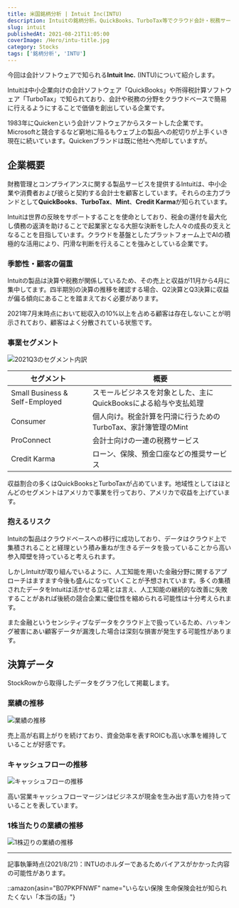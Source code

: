 ```yaml
---
title: 米国銘柄分析 | Intuit Inc(INTU)
description: Intuitの銘柄分析。QuickBooks、TurboTax等でクラウド会計・税務サービスを提供。1983年創業、中小企業・個人向けに特化、高いROICとキャッシュフローマージンで堅実成長。AI活用と参入障壁で競争優位性を構築する金融ソフトウェア企業の投資分析。
slug: intuit
publishedAt: 2021-08-21T11:05:00
coverImage: /Hero/intu-title.jpg
category: Stocks
tags: ['銘柄分析', 'INTU']
---
```


今回は会計ソフトウェアで知られる**Intuit Inc.** (INTU)について紹介します。

Intuitは中小企業向けの会計ソフトウェア「QuickBooks」や所得税計算ソフトウェア「TurboTax」で知られており、会計や税務の分野をクラウドベースで簡易に行えるようにすることで価値を創出している企業です。

1983年にQuickenという会計ソフトウェアからスタートした企業です。Microsoftと競合するなど窮地に陥るもウェブ上の製品への舵切りが上手くいき現在に続いています。Quickenブランドは既に他社へ売却していますが。

## 企業概要

財務管理とコンプライアンスに関する製品サービスを提供するIntuitは、中小企業や消費者および彼らと契約する会計士を顧客としています。それらの主力ブランドとして**QuickBooks**、**TurboTax**、**Mint**、**Credit Karma**が知られています。

Intuitは世界の反映をサポートすることを使命としており、税金の還付を最大化し債務の返済を助けることで起業家となる大胆な決断をした人々の成長の支えとなることを目指しています。クラウドを基盤としたプラットフォーム上でAIの積極的な活用により、円滑な判断を行えることを強みとしている企業です。

### 季節性・顧客の偏重

Intuitの製品は決算や税務が関係しているため、その売上と収益が11月から4月に集中してます。四半期別の決算の推移を確認する場合、Q2決算とQ3決算に収益が偏る傾向にあることを踏まえておく必要があります。

2021年7月末時点において総収入の10%以上を占める顧客は存在しないことが明示されており、顧客はよく分散されている状態です。

### 事業セグメント

![2021Q3のセグメント内訳](/Stocks/intu-20210430_g2.jpg)

| セグメント                     | 概要                                                             |
| ------------------------------ | ---------------------------------------------------------------- |
| Small Business & Self-Employed | スモールビジネスを対象とした、主にQuickBooksによる給与や支払処理 |
| Consumer                       | 個人向け。税金計算を円滑に行うためのTurboTax、家計簿管理のMint   |
| ProConnect                     | 会計士向けの一連の税務サービス                                   |
| Credit Karma                   | ローン、保険、預金口座などの推奨サービス                         |

収益割合の多くはQuickBooksとTurboTaxが占めています。地域性としてはほとんどのセグメントはアメリカで事業を行っており、アメリカで収益を上げています。

### 抱えるリスク

Intuitの製品はクラウドベースへの移行に成功しており、データはクラウド上で集積されることと経理という積み重ねが生きるデータを扱っていることから高い参入障壁を持っていると考えられます。

しかしIntuitが取り組んでいるように、人工知能を用いた金融分野に関するアプローチはますます今後も盛んになっていくことが予想されています。多くの集積されたデータをIntuitは活かせる立場とは言え、人工知能の継続的な改善に失敗することがあれば後続の競合企業に優位性を縮められる可能性は十分考えられます。

また金融というセンシティブなデータをクラウド上で扱っているため、ハッキング被害にあい顧客データが漏洩した場合は深刻な損害が発生する可能性があります。

## 決算データ

StockRowから取得したデータをグラフ化して掲載します。

### 業績の推移

![業績の推移](/Stocks/intu-revenue.jpg)

売上高が右肩上がりを続けており、資金効率を表すROICも高い水準を維持していることが好感です。

### キャッシュフローの推移

![キャッシュフローの推移](/Stocks/intu-cashflow.jpg)

高い営業キャッシュフローマージンはビジネスが現金を生み出す高い力を持っていることを表しています。

### 1株当たりの業績の推移

![1株辺りの業績の推移](/Stocks/intu-eps.jpg)

---

記事執筆時点(2021/8/21)：INTUのホルダーであるためバイアスがかかった内容の可能性があります。

::amazon{asin="B07PKPFNWF" name="いらない保険 生命保険会社が知られたくない「本当の話」"}
